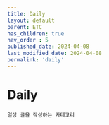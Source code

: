 ```yaml
---
title: Daily
layout: default
parent: ETC
has_children: true
nav_order : 5
published_date: 2024-04-08
last_modified_date: 2024-04-08
permalink: 'daily'
---
```


# Daily

`일상 글을 작성하는 카테고리`